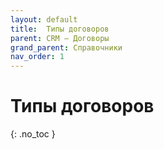 ```yaml
---
layout: default
title:	Типы договоров
parent: CRM – Договоры
grand_parent: Справочники
nav_order: 1
---
```


# Типы договоров
{: .no_toc }
